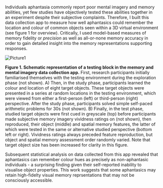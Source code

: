 Individuals aphantasia commonly report poor mental imagery and memory abilities, yet few studies have objectively tested these abilities together in an experiment despite their subjective complaints. Therefore, 
I built this data collection app to measure how well aphantasics could remember the location and colour of common objects seen within a 3D virtual environment (see figure 1 for overview). Critically, I used
model-based measures of memory fidelity or _precision_ as well as all-or-none memory accuracy in order to gain detailed insight into the memory representations supporting responses.

![Picture1](https://github.com/Michael-Siena/Memory-And-Mental-Imagery-App/assets/49949052/7bfc0fb5-c1e9-4508-9f97-f608407fb65a)

**Figure 1. Schematic representation of a testing block in the memory and mental imagery data collection app.**
First, research participants initially familiarised themselves with the testing environment during the exploration phase (not shown). A) Then, in the study phase, participants learned the colour and location 
of eight target objects. These target objects were presented in a series at random locations in the testing environment, which were viewed from either a first-person (left) or third-person (right) perspective. 
After the study phase, participants solved simple self-paced arithmetic problems for 30s (not shown). B) Finally, in the test phase, studied target objects were first cued in greyscale (top) before participants 
made subjective memory imagery vividness ratings on (not shown), then reproduced, their object (middle) and spatial memory features, the latter of which were tested in the same or alternative studied perspective 
(bottom left or right). Vividness ratings always preceded feature reproduction, but object and spatial memory assessment order randomly varied. Note that target object size has been increased for clarity in this 
figure.

Subsequent statistical analysis on data collected from this app revealed that aphantasics can remember colour hues as precisely as non-aphantasic individuals - a surprising finding given their self-reported inability 
to visualise object properties. This work suggests that some aphantasics may retain high-fidelty visual memory reprsentations that may not be consciously accessible. 
